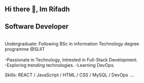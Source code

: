 ## Hi there 👋, Im Rifadh
## Software Developer 
<br/>
Undergraduate: Following BSc in information Technology degree programme @SLIIT <br/>
<br/>
-Passionate in Technology, Intrested in Full-Stack Development. <br>
-Exploring trending technologies.
-Learning DevOps.

Skills:  REACT / JavaScript / HTML / CSS / MySQL / DevOps ....
